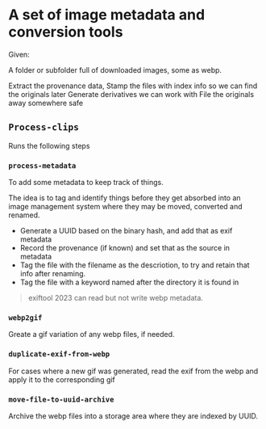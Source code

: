 # A set of image metadata and conversion tools


Given:

A folder or subfolder full of downloaded images, some as webp.

Extract the provenance data, 
Stamp the files with index info so we can find the originals later
Generate derivatives we can work with
File the originals away somewhere safe


## `Process-clips`

Runs the following steps


### `process-metadata`

To add some metadata to keep track of things.

The idea is to tag and identify things before they get absorbed into an image management system where they may be moved, converted and renamed.

* Generate a UUID based on the binary hash, and add that as exif metadata
* Record the provenance (if known) and set that as the source in metadata
* Tag the file with the filename as the descriotion, to try and retain that info after renaming.
* Tag the file with a keyword named after the directory it is found in

> exiftool 2023 can read but not write webp metadata.

### `webp2gif`

Greate a gif variation of any webp files, if needed.

### `duplicate-exif-from-webp`

For cases where a new gif was generated, read the exif from the webp and apply it to the corresponding gif

### `move-file-to-uuid-archive`

Archive the webp files into a storage area where they are indexed by UUID.
